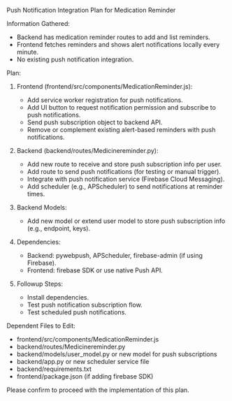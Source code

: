 Push Notification Integration Plan for Medication Reminder

Information Gathered:
- Backend has medication reminder routes to add and list reminders.
- Frontend fetches reminders and shows alert notifications locally every minute.
- No existing push notification integration.

Plan:

1. Frontend (frontend/src/components/MedicationReminder.js):
   - Add service worker registration for push notifications.
   - Add UI button to request notification permission and subscribe to push notifications.
   - Send push subscription object to backend API.
   - Remove or complement existing alert-based reminders with push notifications.

2. Backend (backend/routes/Medicinereminder.py):
   - Add new route to receive and store push subscription info per user.
   - Add route to send push notifications (for testing or manual trigger).
   - Integrate with push notification service (Firebase Cloud Messaging).
   - Add scheduler (e.g., APScheduler) to send notifications at reminder times.

3. Backend Models:
   - Add new model or extend user model to store push subscription info (e.g., endpoint, keys).

4. Dependencies:
   - Backend: pywebpush, APScheduler, firebase-admin (if using Firebase).
   - Frontend: firebase SDK or use native Push API.

5. Followup Steps:
   - Install dependencies.
   - Test push notification subscription flow.
   - Test scheduled push notifications.

Dependent Files to Edit:
- frontend/src/components/MedicationReminder.js
- backend/routes/Medicinereminder.py
- backend/models/user_model.py or new model for push subscriptions
- backend/app.py or new scheduler service file
- backend/requirements.txt
- frontend/package.json (if adding firebase SDK)

Please confirm to proceed with the implementation of this plan.
